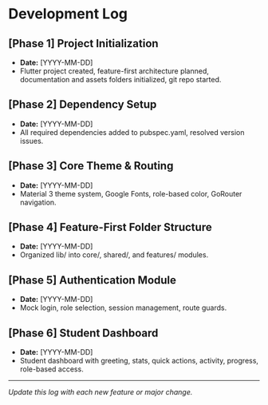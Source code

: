 # Development Log

## [Phase 1] Project Initialization
- **Date:** [YYYY-MM-DD]
- Flutter project created, feature-first architecture planned, documentation and assets folders initialized, git repo started.

## [Phase 2] Dependency Setup
- **Date:** [YYYY-MM-DD]
- All required dependencies added to pubspec.yaml, resolved version issues.

## [Phase 3] Core Theme & Routing
- **Date:** [YYYY-MM-DD]
- Material 3 theme system, Google Fonts, role-based color, GoRouter navigation.

## [Phase 4] Feature-First Folder Structure
- **Date:** [YYYY-MM-DD]
- Organized lib/ into core/, shared/, and features/ modules.

## [Phase 5] Authentication Module
- **Date:** [YYYY-MM-DD]
- Mock login, role selection, session management, route guards.

## [Phase 6] Student Dashboard
- **Date:** [YYYY-MM-DD]
- Student dashboard with greeting, stats, quick actions, activity, progress, role-based access.

---
*Update this log with each new feature or major change.* 